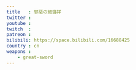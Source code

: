```yaml
---
title   : 邪惡の細璐祥
twitter :
youtube :
twitch  :
patreon :
bilibili: https://space.bilibili.com/16688425
country : cn
weapons :
    - great-sword
---
```

